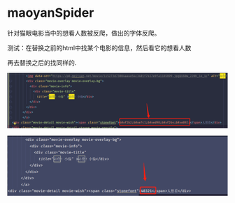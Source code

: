 # maoyanSpider
针对猫眼电影当中的想看人数被反爬，做出的字体反爬。

测试：在替换之前的html中找某个电影的信息，然后看它的想看人数

再去替换之后的找同样的.

![替换之前的](assets/1584000838774.png)

![替换之后的](assets/1584000866010.png)

